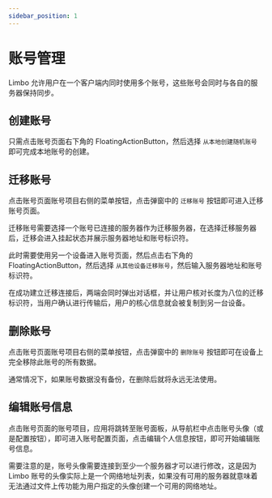```yaml
---
sidebar_position: 1
---
```


# 账号管理

Limbo 允许用户在一个客户端内同时使用多个账号，这些账号会同时与各自的服务器保持同步。

## 创建账号

只需点击账号页面右下角的 FloatingActionButton，然后选择 `从本地创建随机账号` 即可完成本地账号的创建。

## 迁移账号

点击账号页面账号项目右侧的菜单按钮，点击弹窗中的 `迁移账号` 按钮即可进入迁移账号页面。

迁移账号需要选择一个账号已连接的服务器作为迁移服务器，在选择迁移服务器后，迁移会进入挂起状态并展示服务器地址和账号标识符。

此时需要使用另一个设备进入账号页面，然后点击右下角的 FloatingActionButton，然后选择 `从其他设备迁移账号`，然后输入服务器地址和账号标识符。

在成功建立迁移连接后，两端会同时弹出对话框，并让用户核对长度为八位的迁移标识符，当用户确认进行传输后，用户的核心信息就会被复制到另一台设备。

## 删除账号

点击账号页面账号项目右侧的菜单按钮，点击弹窗中的 `删除账号` 按钮即可在设备上完全移除此账号的所有数据。

通常情况下，如果账号数据没有备份，在删除后就将永远无法使用。

## 编辑账号信息

点击账号页面的账号项目，应用将跳转至账号面板，从导航栏中点击账号头像（或是配置按钮），即可进入账号配置页面，点击编辑个人信息按钮，即可开始编辑账号信息。

需要注意的是，账号头像需要连接到至少一个服务器才可以进行修改，这是因为 Limbo 账号的头像实际上是一个网络地址列表，如果没有可用的服务器就意味着无法通过文件上传功能为用户指定的头像创建一个可用的网络地址。
